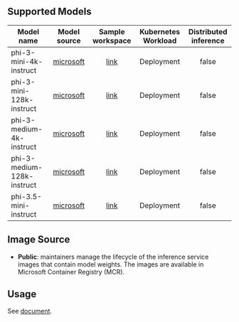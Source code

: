 ## Supported Models
| Model name                 |                               Model source                               |                               Sample workspace                                | Kubernetes Workload | Distributed inference |
|----------------------------|:------------------------------------------------------------------------:|:-----------------------------------------------------------------------------:|:-------------------:|:---------------------:|
| phi-3-mini-4k-instruct     |   [microsoft](https://huggingface.co/microsoft/Phi-3-mini-4k-instruct)   |   [link](../../../../examples/inference/kaito_workspace_phi_3_mini_4k.yaml)   |     Deployment      |         false         |
| phi-3-mini-128k-instruct   |  [microsoft](https://huggingface.co/microsoft/Phi-3-mini-128k-instruct)  |  [link](../../../../examples/inference/kaito_workspace_phi_3_mini_128k.yaml)  |     Deployment      |         false         |
| phi-3-medium-4k-instruct   |  [microsoft](https://huggingface.co/microsoft/Phi-3-medium-4k-instruct)  |  [link](../../../../examples/inference/kaito_workspace_phi_3_medium_4k.yaml)  |     Deployment      |         false         |
| phi-3-medium-128k-instruct | [microsoft](https://huggingface.co/microsoft/Phi-3-medium-128k-instruct) | [link](../../../../examples/inference/kaito_workspace_phi_3_medium_128k.yaml) |     Deployment      |         false         |
| phi-3.5-mini-instruct      | [microsoft](https://huggingface.co/microsoft/Phi-3.5-mini-instruct)      | [link](../../../../examples/inference/kaito_workspace_phi_3.5-instruct.yaml)  |     Deployment      |         false         |

## Image Source
- **Public**:  maintainers manage the lifecycle of the inference service images that contain model weights. The images are available in Microsoft Container Registry (MCR).

## Usage

See [document](../../../../docs/inference/README.md).
